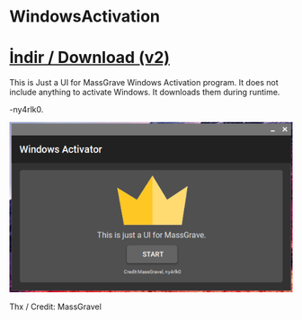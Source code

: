# WindowsActivation
# <a href="https://github.com/ny4rlk0/WindowsActivation/releases/download/Release_v2/WindowsActivation_v2.zip">İndir / Download (v2)</a>

This is Just a UI for MassGrave Windows Activation program. It does not include anything to activate Windows. It downloads them during runtime.

-ny4rlk0.

<img src="https://raw.githubusercontent.com/ny4rlk0/WindowsActivation/master/WindowsActivation/ss.png">

Thx / Credit: MassGravel
